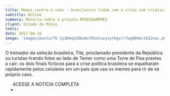 ```yaml
---
title: Memes contra o caos - brasileiros lidam com a crise com criatividade
subtitle: Online
summary: Matéria sobre o projeto MUSEUdeMEMES
client: Estado de Minas
tools: 
date: 2017-06-16
image: 'images/posts/76-1y304q3dd6s6s76kxtuzyiytkgvrr7wg98k6ctb22nac.png'
---
```


O treinador da seleção brasileira, Tite, proclamado presidente da República ou turistas tirando fotos ao lado de Temer como uma Torre de Pisa prestes a cair: os dois finais fictícios para a crise política brasileira se espalharam rapidamente pelos celulares em um país que usa os memes para rir de se próprio caos.

<div class="post__share"><ul class="share__list list-reset">ACESSE A NOTÍCIA COMPLETA<li class="share__item" style="margin-left: 10px"><a class="share__link share__facebook" style="background: #fa5657" href="http://www.em.com.br/app/noticia/politica/2017/06/16/interna_politica,876885/memes-contra-o-caos-brasileiros-lidam-com-a-crise-com-criatividade.shtml 
onclick=window.open(this.href, 'pop-up', 'left=20,top=20,width=500,height=500,toolbar=1,resizable=0'); return false;" title="Link" rel="nofollow"><i class="fa-solid fa-link"></i></a></li></ul></div>
<!-- <div class="gallery-box"><div class="gallery"><img src="/clipping/images/example-1.jpg" loading="lazy" alt="Project"><img src="/clipping/images/example-2.jpg" loading="lazy" alt="Project"></div><em>Gallery / <a href="https://www.freepik.com/" target="_blank">Freepic</a></em></div> -->
